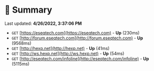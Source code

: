 # 📖 Summary
Last updated: **4/26/2022, 3:37:06 PM**

- `GET` [https://eseqtech.com](https://eseqtech.com) - **Up** (230ms)
- `GET` [http://forum.eseqtech.com](http://forum.eseqtech.com) - **Up** (9568ms)
- `GET` [http://hexp.net](http://hexp.net) - **Up** (41ms)
- `GET` [http://ws.hexp.net](http://ws.hexp.net) - **Up** (54ms)
- `GET` [http://eseqtech.com/infoline](http://eseqtech.com/infoline) - **Up** (5115ms)
